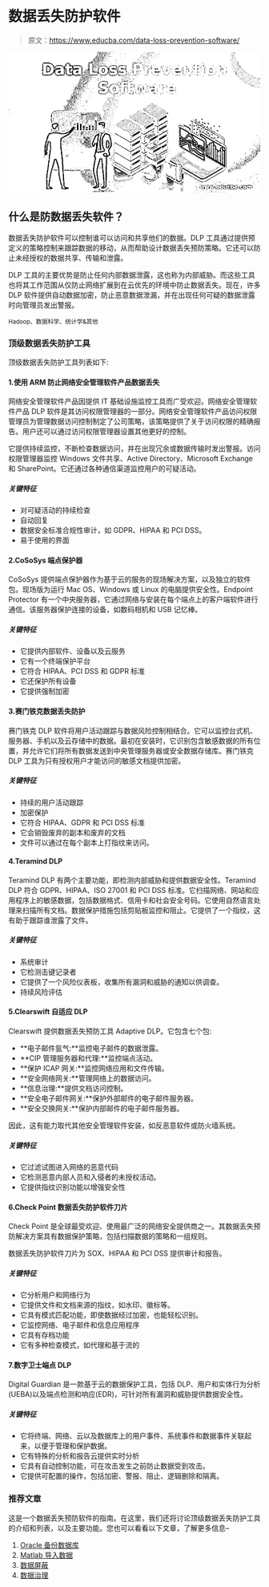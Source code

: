 # 数据丢失防护软件

> 原文：<https://www.educba.com/data-loss-prevention-software/>

![Data Loss Prevention Software](img/37c761b257f0e5f858c038c91c9fa595.png)



## 什么是防数据丢失软件？

数据丢失防护软件可以控制谁可以访问和共享他们的数据。DLP 工具通过提供预定义的策略控制来跟踪数据的移动，从而帮助设计数据丢失预防策略。它还可以防止未经授权的数据共享、传输和泄露。

DLP 工具的主要优势是防止任何内部数据泄露，这也称为内部威胁。而这些工具也将其工作范围从仅防止网络扩展到在云优先的环境中防止数据丢失。现在，许多 DLP 软件提供自动数据加密，防止恶意数据泄漏，并在出现任何可疑的数据泄露时向管理员发出警报。

<small>Hadoop、数据科学、统计学&其他</small>

### 顶级数据丢失防护工具

顶级数据丢失防护工具列表如下:

#### 1.使用 ARM 防止网络安全管理软件产品数据丢失

网络安全管理软件产品因提供 IT 基础设施监控工具而广受欢迎。网络安全管理软件产品 DLP 软件是其访问权限管理器的一部分。网络安全管理软件产品访问权限管理员为管理数据访问控制制定了公司策略，该策略提供了关于访问权限的精确报告。用户还可以通过访问权限管理器设置其他更好的控制。

它提供持续监控，不断检查数据访问，并在出现冗余或数据传输时发出警报。访问权限管理器监控 Windows 文件共享、Active Directory、Microsoft Exchange 和 SharePoint。它还通过各种通信渠道监控用户的可疑活动。

##### 关键特征

*   对可疑活动的持续检查
*   自动回复
*   数据安全标准合规性审计，如 GDPR、HIPAA 和 PCI DSS。
*   易于使用的界面

#### 2.CoSoSys 端点保护器

CoSoSys 提供端点保护器作为基于云的服务的现场解决方案，以及独立的软件包。现场版为运行 Mac OS、Windows 或 Linux 的电脑提供安全性。Endpoint Protector 有一个中央服务器，它通过网络与安装在每个端点上的客户端软件进行通信。该服务器保护连接的设备，如数码相机和 USB 记忆棒。

##### 关键特征

*   它提供内部软件、设备以及云服务
*   它有一个终端保护平台
*   它符合 HIPAA、PCI DSS 和 GDPR 标准
*   它还保护所有设备
*   它提供强制加密

#### 3.赛门铁克数据丢失防护

赛门铁克 DLP 软件将用户活动跟踪与数据风险控制相结合。它可以监控台式机、服务器、手机以及云存储中的数据。最初在安装时，它识别包含敏感数据的所有位置，并允许它们将所有数据发送到中央管理服务器或安全数据存储库。赛门铁克 DLP 工具为只有授权用户才能访问的敏感文档提供加密。

##### 关键特征

*   持续的用户活动跟踪
*   加密保护
*   它符合 HIPAA、GDPR 和 PCI DSS 标准
*   它会销毁废弃的副本和废弃的文档
*   文件可以通过在每个副本上打指纹来访问。

#### 4.Teramind DLP

Teramind DLP 有两个主要功能，即检测内部威胁和提供数据安全性。Teramind DLP 符合 GDPR、HIPAA、ISO 27001 和 PCI DSS 标准。它扫描网络、网站和应用程序上的敏感数据，包括数据格式、信用卡和社会安全号码。它使用自然语言处理来扫描所有文档。数据保护措施包括剪贴板监控和阻止。它提供了一个指纹，这有助于跟踪谁泄露了文件。

##### 关键特征

*   系统审计
*   它检测击键记录者
*   它提供了一个风险仪表板，收集所有漏洞和威胁的通知以供调查。
*   持续风险评估

#### 5.Clearswift 自适应 DLP

Clearswift 提供数据丢失预防工具 Adaptive DLP。它包含七个包:

*   **电子邮件氩气:**监控电子邮件的数据泄露。
*   **CIP 管理服务器和代理:**监控端点活动。
*   **保护 ICAP 网关:**监控网络应用和文件传输。
*   **安全网络网关:**管理网络上的数据访问。
*   **信息治理:**提供文档访问控制。
*   **安全电子邮件网关:**保护外部邮件的电子邮件服务器。
*   **安全交换网关:**保护内部邮件的电子邮件服务器。

因此，这有能力取代其他安全管理软件安装，如反恶意软件或防火墙系统。

##### 关键特征

*   它过滤试图进入网络的恶意代码
*   它检测恶意内部人员和入侵者的未授权活动。
*   它提供指纹识别功能以增强安全性

#### 6.Check Point 数据丢失防护软件刀片

Check Point 是全球最受欢迎、使用最广泛的网络安全提供商之一。其数据丢失预防解决方案具有数据保护策略，包括扫描数据的策略和一组规则。

数据丢失防护软件刀片为 SOX、HIPAA 和 PCI DSS 提供审计和报告。

##### 关键特征

*   它分析用户和网络行为
*   它提供文件和文档来源的指纹，如水印、徽标等。
*   它具有模式匹配功能，即使数据经过加密，也能轻松识别。
*   它监控网络、电子邮件和信息应用程序
*   它具有存档功能
*   它有多种检查模式，如代理和基于流的

#### 7.数字卫士端点 DLP

Digital Guardian 是一款基于云的数据保护工具，包括 DLP、用户和实体行为分析(UEBA)以及端点检测和响应(EDR)，可针对所有漏洞和威胁提供数据安全性。

##### 关键特征

*   它将终端、网络、云以及数据库上的用户事件、系统事件和数据事件关联起来，以便于管理和保护数据。
*   它有特殊的分析和报告云提供实时分析
*   它具有自动控制功能，可在攻击发生之前防止数据受到攻击。
*   它提供可配置的操作，包括加密、警报、阻止、逻辑删除和隔离。

### 推荐文章

这是一个数据丢失预防软件的指南。在这里，我们还将讨论顶级数据丢失防护工具的介绍和列表，以及主要功能。您也可以看看以下文章，了解更多信息–

1.  [Oracle 备份数据库](https://www.educba.com/oracle-backup-database/)
2.  [Matlab 导入数据](https://www.educba.com/matlab-import-data/)
3.  [数据屏蔽](https://www.educba.com/data-masking/)
4.  [数据治理](https://www.educba.com/data-governance/)





